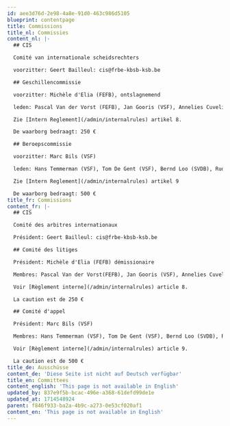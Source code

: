 ```yaml
---
id: aee3d76d-2e98-4a8e-91d0-463c986d5105
blueprint: contentpage
title: Commissions
title_nl: Commissies
content_nl: |-
  ## CIS

  Comité van internationale scheidsrechters

  voorzitter: Geert Bailleul: cis@frbe-kbsb-ksb.be

  ## Geschillencommissie

  voorzitter: Michèle d'Elia (FEFB), ontslagnemend

  leden: Pascal Van der Vorst (FEFB), Jan Gooris (VSF), Annelies Cuvelier (VSF), Joseph Lentz (SVDB), Paul Zilles (SVDB)

  Zie [Intern Reglement](/admin/internalrules) artikel 8.

  De waarborg bedraagt: 250 €

  ## Beroepscommissie

  voorzitter: Marc Bils (VSF)

  leden: Hans Temmerman (VSF), Tom De Gent (VSF), Bernd Loo (SVDB), Rudolf Meessen (SVDB), Fabrice Grobelny (FEFB), Laetitia Heuvelmans (FEFB), Jean-Christophe Thiry (FEFB)

  Zie [Intern Reglement](/admin/internalrules) artikel 9

  De waarborg bedraagt: 500 €
title_fr: Commissions
content_fr: |-
  ## CIS

  Comité des arbitres internationaux

  Président: Geert Bailleul: cis@frbe-kbsb-ksb.be

  ## Comité des litiges

  Président: Michèle d'Elia (FEFB) démissionaire

  Membres: Pascal Van der Vorst(FEFB), Jan Gooris (VSF), Annelies Cuvelier (VSF), Joseph Lentz (SVDB), Paul Zilles (SVDB)

  Voir [Règlement interne](/admin/internalrules) article 8.

  La caution est de 250 €

  ## Comité d'appel

  Président: Marc Bils (VSF)

  Membres: Hans Temmerman (VSF), Tom De Gent (VSF), Bernd Loo (SVDB), Rudolf Meessen (SVDB), Fabrice Grobelny (FEFB), Laetitia Heuvelmans (FEFB), Jean-Christophe Thiry (FEFB)<br><br>

  Voir [Règlement interne](/admin/internalrules) article 9.

  La caution est de 500 €
title_de: Ausschüsse
content_de: 'Diese Seite ist nicht auf Deutsch verfügbar'
title_en: Committees
content_english: 'This page is not available in English'
updated_by: 837e9f5b-bcac-496e-a368-61defd99de1e
updated_at: 1714548924
parent: f846f933-ba2a-4b9c-a273-0e53cf020af1
content_en: 'This page is not available in English'
---
```

